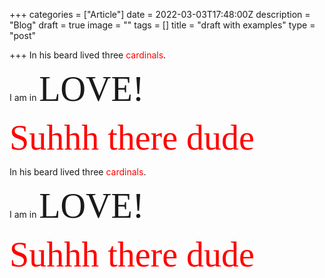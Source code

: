 +++
categories = ["Article"]
date = 2022-03-03T17:48:00Z
description = "Blog"
draft = true
image = ""
tags = []
title = "draft with examples"
type = "post"

+++
In his beard lived three <span style="color:red">cardinals</span>.

I am in <span style="font-family:Times New Roman; font-size:4em;">LOVE!</span>

<span style="color:red"><span style="font-family:Times New Roman; font-size:4em;"> Suhhh there dude</span></span>

In his beard lived three <span style="color:red">cardinals</span>.

I am in <span style="font-family:Times New Roman; font-size:4em;">LOVE!</span>

<span style="color:red"><span style="font-family:Times New Roman; font-size:4em;"> Suhhh there dude</span></span>